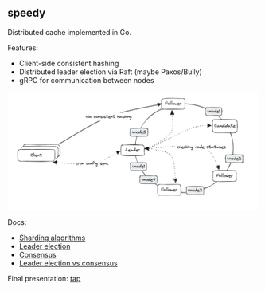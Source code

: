## speedy

Distributed cache implemented in Go.

Features:

- Client-side consistent hashing
- Distributed leader election via Raft (maybe Paxos/Bully)
- gRPC for communication between nodes

<img src="./docs/images/speedy.png" width="700">

Docs:

- [Sharding algorithms](./docs/sharding.md)
- [Leader election](./docs/leader-election.md)
- [Consensus](./docs/consensus.md)
- [Leader election vs consensus](./docs/leader-election-vs-consensus.md)

Final presentation: [tap](./docs/distributed-cache.pdf)
